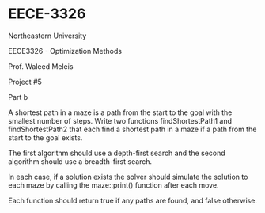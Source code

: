 EECE-3326
=========

Northeastern University

EECE3326 - Optimization Methods

Prof. Waleed Meleis

Project #5

Part b

A shortest path in a maze is a path from the start to the goal with the smallest number of
steps. Write two functions findShortestPath1 and findShortestPath2 that each find a
shortest path in a maze if a path from the start to the goal exists.

The first algorithm should use a depth-first search and the second algorithm should use a
breadth-first search.

In each case, if a solution exists the solver should simulate the solution to each maze by
calling the maze::print() function after each move.

Each function should return true if any paths are found, and false otherwise.